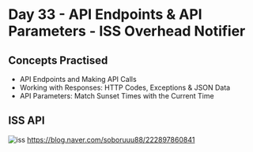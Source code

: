 # Day 33 - API Endpoints & API Parameters - ISS Overhead Notifier
## Concepts Practised
- API Endpoints and Making API Calls
- Working with Responses: HTTP Codes, Exceptions & JSON Data
- API Parameters: Match Sunset Times with the Current Time
## ISS API
![iss](https://user-images.githubusercontent.com/116648895/223881302-74ade032-844d-4726-8c01-4464018ba251.png)
https://blog.naver.com/soboruuu88/222897860841
